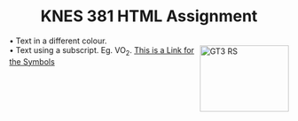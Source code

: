 <!DOCTYPE html>
<html lang="en-US">
  
  <head>
    <h1 align="center"> KNES 381 HTML Assignment </h1>
  </head>
  
  <body>
    <p1 style+"color:green;"> &#x2022 Text in a different colour. </p1>
    <br>
    <p2>&#x2022 Text using a subscript. Eg. VO<sub>2</sub>. </p2>
    <img src="https://cdn.motor1.com/images/mgl/8bpn2/s1/4x3/2018-porsche-911-gt3-rs.webp" alt="GT3 RS" style="float:right;width:160px;height:120px;">
    <a href="https://www.toptal.com/designers/htmlarrows/symbols/"> This is a Link for the Symbols </a>
  </body>
  
</html>
